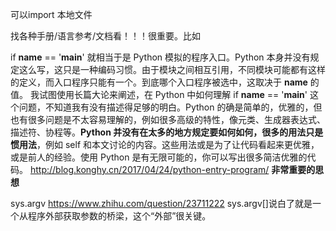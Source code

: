可以import  本地文件

找各种手册/语言参考/文档看！！！很重要。比如

if __name__ == '__main__' 就相当于是 Python 模拟的程序入口。Python 本身并没有规定这么写，这只是一种编码习惯。由于模块之间相互引用，不同模块可能都有这样的定义，而入口程序只能有一个。到底哪个入口程序被选中，这取决于 __name__ 的值。
我试图使用长篇大论来阐述，在 Python 中如何理解 if __name__ == '__main__' 这个问题，不知道我有没有描述得足够的明白。Python 的确是简单的，优雅的，但也有很多问题是不太容易理解的，例如很多高级的特性，像元类、生成器表达式、描述符、协程等。**Python 并没有在太多的地方规定要如何如何，很多的用法只是惯用法**，例如 self 和本文讨论的内容。这些用法或是为了让代码看起来更优雅，或是前人的经验。使用 Python 是有无限可能的，你可以写出很多简洁优雅的代码。
http://blog.konghy.cn/2017/04/24/python-entry-program/
**非常重要的思想**

sys.argv   https://www.zhihu.com/question/23711222  sys.argv[]说白了就是一个从程序外部获取参数的桥梁，这个“外部”很关键。
